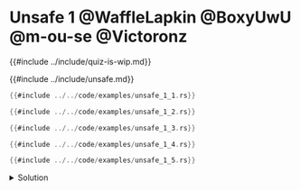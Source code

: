 # Unsafe 1 @WaffleLapkin @BoxyUwU @m-ou-se @Victoronz

{{#include ../include/quiz-is-wip.md}}

{{#include ../include/unsafe.md}}

```rust
{{#include ../../code/examples/unsafe_1_1.rs}}
```

```rust
{{#include ../../code/examples/unsafe_1_2.rs}}
```

```rust
{{#include ../../code/examples/unsafe_1_3.rs}}
```

```rust
{{#include ../../code/examples/unsafe_1_4.rs}}
```

```rust
{{#include ../../code/examples/unsafe_1_5.rs}}
```

<details>
<summary>Solution</summary>

Examples 1 and 2 are fine, while 3, 4 and 5 are UB:

```
{{#include ../../code/examples/stderr/unsafe_1_3.stderr}}
```

```
{{#include ../../code/examples/stderr/unsafe_1_4.stderr}}
```

```
{{#include ../../code/examples/stderr/unsafe_1_5.stderr}}
```

Loading a value from a null pointer is undefined behavior in Rust.
However, dereferencing a pointer does not always cause a load.

In examples 1 and 2 dereference produces a place which is immediately discarded by the assignment to `_` (note that parenthesis do not affect anything other than precedence of operators).

In example 3 the place created by the dereference is coerced to a value because `(...,)` creates a single element tuple.

In examples 4 and 5 the place created by the dereference is coerced to a value, because it is returned from a block (note that normal and `unsafe` blocks behave the same) which causes UB.
</details>
